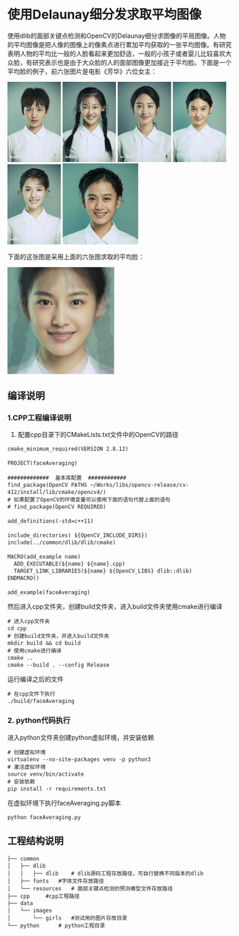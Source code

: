 # 使用Delaunay细分发求取平均图像
使用dlib的面部关键点检测和OpenCV的Delaunay细分求图像的平局图像。人物的平均图像是把人像的图像上的像素点进行累加平均获取的一张平均图像。有研究表明人物的平均比一般的人脸看起来更加舒适，一般的小孩子或者婴儿比较喜欢大众脸，有研究表示也是由于大众脸的人的面部图像更加接近于平均脸。下面是一个平均脸的例子，前六张图片是电影《芳华》六位女主：  
<div style="display:inline">
<img src="/data/images/girls/haoshuwen.jpg" width="120"/>
<img src="/data/images/girls/hexiaoping.jpg" width="120"/>
<img src="/data/images/girls/lindingding.jpg" width="120"/>
<img src="/data/images/girls/xiaobalei.jpg" width="120"/>
<img src="/data/images/girls/xiaohuizi.jpg" width="120"/>
<img src="/data/images/girls/zuoma.jpg" width="170"/>
</div>  

下面的这张图是采用上面的六张图求取的平均脸：  
<div style="display:inline">
<img src="/data/images/result.jpg" width="240"/>
</div>  

## 编译说明  
### 1.CPP工程编译说明  
1. 配置cpp目录下的CMakeLists.txt文件中的OpenCV的路径  
```
cmake_minimum_required(VERSION 2.8.12)

PROJECT(faceAveraging)

#############  基本库配置  ############
find_package(OpenCV PATHS ~/Works/libs/opencv-release/cv-412/install/lib/cmake/opencv4/)
# 如果配置了OpenCV的环境变量可以使用下面的语句代替上面的语句
# find_package(OpenCV REQUIRED)

add_definitions(-std=c++11)

include_directories( ${OpenCV_INCLUDE_DIRS})
include(../common/dlib/dlib/cmake)

MACRO(add_example name)
  ADD_EXECUTABLE(${name} ${name}.cpp)
  TARGET_LINK_LIBRARIES(${name} ${OpenCV_LIBS} dlib::dlib)
ENDMACRO()

add_example(faceAveraging)
```
然后进入cpp文件夹，创建build文件夹，进入build文件夹使用cmake进行编译  

```
# 进入cpp文件夹
cd cpp
# 创建build文件夹，并进入build文件夹
mkdir build && cd build
# 使用cmake进行编译
cmake ..
cmake --build . --config Release
```
运行编译之后的文件  

```
# 在cpp文件下执行
./build/faceAveraging
```
### 2. python代码执行
进入python文件夹创建python虚拟环境，并安装依赖  

```
# 创建虚拟环境
virtualenv --no-site-packages venv -p python3
# 激活虚拟环境
source venv/bin/activate 
# 安装依赖
pip install -r requirements.txt
```
在虚拟环境下执行faceAveraging.py脚本  

```
python faceAveraging.py
```
## 工程结构说明  

```
├── common
│   ├── dlib
│   │   ├── dlib    # dlib源码工程存放路径，可自行替换不同版本的dlib
│   ├── fonts   #字体文件存放路径
│   └── resources   # 面部关键点检测的预测模型文件存放路径
├── cpp     #cpp工程路径
├── data
│   └── images
│       └── girls   #测试用的图片存放目录
└── python      # python工程目录
```


